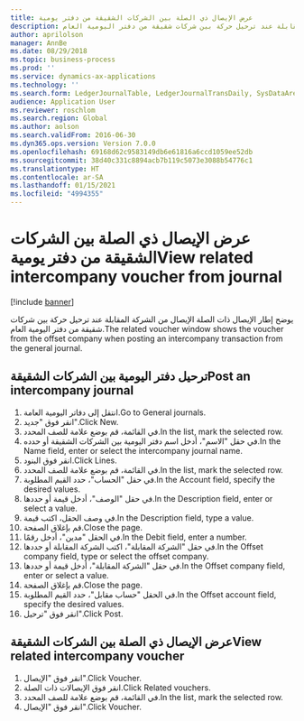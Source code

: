 ```yaml
---
title: عرض الإيصال ذي الصلة بين الشركات الشقيقة من دفتر يومية
description: يوضح إطار الإيصال ذات الصلة الإيصال من الشركة المقابلة عند ترحيل حركة بين شركات شقيقة من دفتر اليومية العام.
author: aprilolson
manager: AnnBe
ms.date: 08/29/2018
ms.topic: business-process
ms.prod: ''
ms.service: dynamics-ax-applications
ms.technology: ''
ms.search.form: LedgerJournalTable, LedgerJournalTransDaily, SysDataAreaSelectLookup, LedgerTransVoucher, LedgerTransRelatedVouchers
audience: Application User
ms.reviewer: roschlom
ms.search.region: Global
ms.author: aolson
ms.search.validFrom: 2016-06-30
ms.dyn365.ops.version: Version 7.0.0
ms.openlocfilehash: 69168d62c9583149db6e61816a6ccd1059ee52db
ms.sourcegitcommit: 38d40c331c8894acb7b119c5073e3088b54776c1
ms.translationtype: HT
ms.contentlocale: ar-SA
ms.lasthandoff: 01/15/2021
ms.locfileid: "4994355"
---
```

# <a name="view-related-intercompany-voucher-from-journal"></a><span data-ttu-id="8aac1-103">عرض الإيصال ذي الصلة بين الشركات الشقيقة من دفتر يومية</span><span class="sxs-lookup"><span data-stu-id="8aac1-103">View related intercompany voucher from journal</span></span>

[!include [banner](../../includes/banner.md)]

<span data-ttu-id="8aac1-104">يوضح إطار الإيصال ذات الصلة الإيصال من الشركة المقابلة عند ترحيل حركة بين شركات شقيقة من دفتر اليومية العام.</span><span class="sxs-lookup"><span data-stu-id="8aac1-104">The related voucher window shows the voucher from the offset company when posting an intercompany transaction from the general journal.</span></span>


## <a name="post-an-intercompany-journal"></a><span data-ttu-id="8aac1-105">ترحيل دفتر اليومية بين الشركات الشقيقة</span><span class="sxs-lookup"><span data-stu-id="8aac1-105">Post an intercompany journal</span></span>
1. <span data-ttu-id="8aac1-106">انتقل إلى دفاتر اليومية العامة.</span><span class="sxs-lookup"><span data-stu-id="8aac1-106">Go to General journals.</span></span>
2. <span data-ttu-id="8aac1-107">انقر فوق "جديد".</span><span class="sxs-lookup"><span data-stu-id="8aac1-107">Click New.</span></span>
3. <span data-ttu-id="8aac1-108">في القائمة، قم بوضع علامة للصف المحدد.</span><span class="sxs-lookup"><span data-stu-id="8aac1-108">In the list, mark the selected row.</span></span>
4. <span data-ttu-id="8aac1-109">في حقل "الاسم"، أدخل اسم دفتر اليومية بين الشركات الشقيقة أو حدده.</span><span class="sxs-lookup"><span data-stu-id="8aac1-109">In the Name field, enter or select the intercompany journal name.</span></span>
5. <span data-ttu-id="8aac1-110">انقر فوق البنود.</span><span class="sxs-lookup"><span data-stu-id="8aac1-110">Click Lines.</span></span>
6. <span data-ttu-id="8aac1-111">في القائمة، قم بوضع علامة للصف المحدد.</span><span class="sxs-lookup"><span data-stu-id="8aac1-111">In the list, mark the selected row.</span></span>
7. <span data-ttu-id="8aac1-112">في حقل "الحساب"، حدد القيم المطلوبة.</span><span class="sxs-lookup"><span data-stu-id="8aac1-112">In the Account field, specify the desired values.</span></span>
8. <span data-ttu-id="8aac1-113">في حقل "الوصف"، أدخل قيمة أو حددها.</span><span class="sxs-lookup"><span data-stu-id="8aac1-113">In the Description field, enter or select a value.</span></span>
9. <span data-ttu-id="8aac1-114">في وصف الحقل، اكتب قيمة.</span><span class="sxs-lookup"><span data-stu-id="8aac1-114">In the Description field, type a value.</span></span>
10. <span data-ttu-id="8aac1-115">قم بإغلاق الصفحة.</span><span class="sxs-lookup"><span data-stu-id="8aac1-115">Close the page.</span></span>
11. <span data-ttu-id="8aac1-116">في الحقل "مدين"، أدخل رقمًا.</span><span class="sxs-lookup"><span data-stu-id="8aac1-116">In the Debit field, enter a number.</span></span>
12. <span data-ttu-id="8aac1-117">في حقل "الشركة المقابلة"، اكتب الشركة المقابلة أو حددها.</span><span class="sxs-lookup"><span data-stu-id="8aac1-117">In the Offset company field, type or select the offset company.</span></span>
13. <span data-ttu-id="8aac1-118">في حقل "الشركة المقابلة"، أدخل قيمة أو حددها.</span><span class="sxs-lookup"><span data-stu-id="8aac1-118">In the Offset company field, enter or select a value.</span></span>
14. <span data-ttu-id="8aac1-119">قم بإغلاق الصفحة.</span><span class="sxs-lookup"><span data-stu-id="8aac1-119">Close the page.</span></span>
15. <span data-ttu-id="8aac1-120">في الحقل "حساب مقابل"، حدد القيم المطلوبة.</span><span class="sxs-lookup"><span data-stu-id="8aac1-120">In the Offset account field, specify the desired values.</span></span>
16. <span data-ttu-id="8aac1-121">انقر فوق "ترحيل".</span><span class="sxs-lookup"><span data-stu-id="8aac1-121">Click Post.</span></span>

## <a name="view-related-intercompany-voucher"></a><span data-ttu-id="8aac1-122">عرض الإيصال ذي الصلة بين الشركات الشقيقة</span><span class="sxs-lookup"><span data-stu-id="8aac1-122">View related intercompany voucher</span></span>
1. <span data-ttu-id="8aac1-123">انقر فوق "الإيصال".</span><span class="sxs-lookup"><span data-stu-id="8aac1-123">Click Voucher.</span></span>
2. <span data-ttu-id="8aac1-124">انقر فوق الإيصالات ذات الصلة.</span><span class="sxs-lookup"><span data-stu-id="8aac1-124">Click Related vouchers.</span></span>
3. <span data-ttu-id="8aac1-125">في القائمة، قم بوضع علامة للصف المحدد.</span><span class="sxs-lookup"><span data-stu-id="8aac1-125">In the list, mark the selected row.</span></span>
4. <span data-ttu-id="8aac1-126">انقر فوق "الإيصال".</span><span class="sxs-lookup"><span data-stu-id="8aac1-126">Click Voucher.</span></span>

